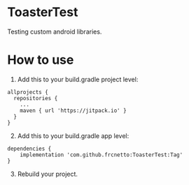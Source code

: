 # ToasterTest

Testing custom android libraries.

# How to use
1. Add this to your build.gradle project level:
```
allprojects {
  repositories {
    ...
    maven { url 'https://jitpack.io' }
  }
}
````
2. Add this to your build.gradle app level:
```
dependencies {
    implementation 'com.github.frcnetto:ToasterTest:Tag'
}
```
3. Rebuild your project.
